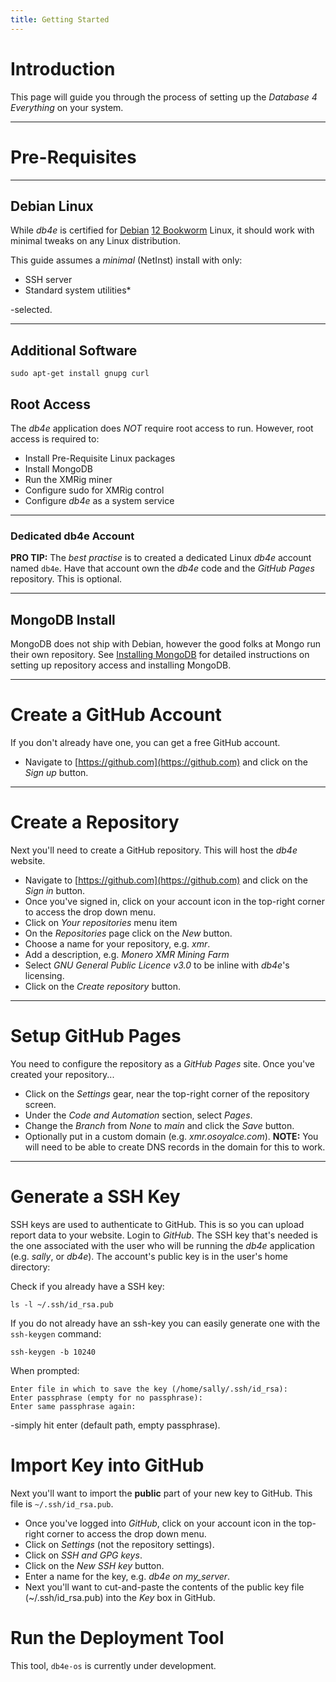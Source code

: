 ```yaml
---
title: Getting Started
---
```


# Introduction

This page will guide you through the process of setting up the *Database 4 Everything* on your system.

---

# Pre-Requisites

---

## Debian Linux

While *db4e* is certified for [Debian](https://debian.org) [12 Bookworm](https://cdimage.debian.org/debian-cd/current/amd64/iso-cd/debian-12.11.0-amd64-netinst.iso) Linux, it should work with minimal tweaks on any Linux distribution.

This guide assumes a *minimal* (NetInst) install with only:

  * SSH server
  * Standard system utilities* 

-selected.

---

## Additional Software

```
sudo apt-get install gnupg curl
```

## Root Access

The *db4e* application does *NOT* require root access to run. However, root access is required to:

* Install Pre-Requisite Linux packages
* Install MongoDB
* Run the XMRig miner 
* Configure sudo for XMRig control
* Configure *db4e* as a system service

---

### Dedicated db4e Account

**PRO TIP:** The *best practise* is to created a dedicated Linux *db4e* account named `db4e`. Have that account own the *db4e* code and the *GitHub Pages* repository. This is optional.

---

## MongoDB Install

MongoDB does not ship with Debian, however the good folks at Mongo run their own repository. See [Installing MongoDB](/pages/Installing-MongoDB.html) for detailed instructions on setting up repository access and installing MongoDB.

---

# Create a GitHub Account

If you don't already have one, you can get a free GitHub account.

* Navigate to [https://github.com](https://github.com) and click on the *Sign up* button.

---

# Create a Repository

Next you'll need to create a GitHub repository. This will host the *db4e* website.

* Navigate to [https://github.com](https://github.com) and click on the *Sign in* button.
* Once you've signed in, click on your account icon in the top-right corner to access the drop down menu. 
* Click on *Your repositories* menu item
* On the *Repositories* page click on the *New* button.
* Choose a name for your repository, e.g. *xmr*.
* Add a description, e.g. *Monero XMR Mining Farm*
* Select *GNU General Public Licence v3.0* to be inline with *db4e*'s licensing.
* Click on the *Create repository* button.

---

# Setup GitHub Pages

You need to configure the repository as a *GitHub Pages* site. Once you've created your repository...

* Click on the *Settings* gear, near the top-right corner of the repository screen.
* Under the *Code and Automation* section, select *Pages*.
* Change the *Branch* from *None* to *main* and click the *Save* button.
* Optionally put in a custom domain (e.g. *xmr.osoyalce.com*). **NOTE:** You will need to be able to create DNS records in the domain for this to work.

---

# Generate a SSH Key

SSH keys are used to authenticate to GitHub. This is so you can upload report data to your website. Login to *GitHub*. The SSH key that's needed is the one associated with the user who will be running the *db4e* application (e.g. *sally*, or *db4e*). The account's public key is in the user's home directory:

Check if you already have a SSH key:

```
ls -l ~/.ssh/id_rsa.pub 
```

If you do not already have an ssh-key you can easily generate one with the `ssh-keygen` command:

```
ssh-keygen -b 10240
```

When prompted:

```
Enter file in which to save the key (/home/sally/.ssh/id_rsa): 
Enter passphrase (empty for no passphrase): 
Enter same passphrase again: 
```

-simply hit enter (default path, empty passphrase).

# Import Key into GitHub

Next you'll want to import the **public** part of your new key to GitHub. This file is `~/.ssh/id_rsa.pub`.

* Once you've logged into *GitHub*, click on your account icon in the top-right corner to access the drop down menu. 
* Click on *Settings* (not the repository settings).
* Click on *SSH and GPG keys*.
* Click on the *New SSH key* button.
* Enter a name for the key, e.g. *db4e on my_server*.
* Next you'll want to cut-and-paste the contents of the public key file (~/.ssh/id_rsa.pub) into the *Key* box in GitHub.

# Run the Deployment Tool

This tool, `db4e-os` is currently under development.








